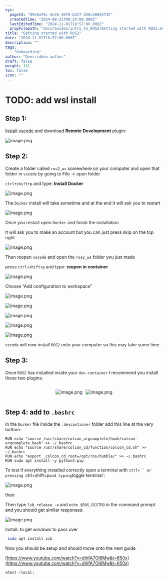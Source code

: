 ```yaml
---
sys:
  pageId: "89e0a78c-4e2b-4070-b327-d28cb0694742"
  createdTime: "2024-08-21T00:24:00.000Z"
  lastEditedTime: "2024-11-01T18:57:00.000Z"
  propFilepath: "docs/Guides/intro_to_ROS2/Getting started with ROS2.md"
title: "Getting started with ROS2"
date: "2024-11-01T18:57:00.000Z"
description: ""
tags:
  - "Onboarding"
author: "Overridden author"
draft: false
weight: 141
toc: false
icon: ""
---
```


# TODO: add wsl install

## Step 1:

[Install vscode](https://code.visualstudio.com/download) and download **Remote Development** plugin:

![image.png](https://prod-files-secure.s3.us-west-2.amazonaws.com/d518164a-d88e-44d1-a4ee-3adb3bd8bce0/efb52993-1881-4a40-b95e-6f020334f022/image.png?X-Amz-Algorithm=AWS4-HMAC-SHA256&X-Amz-Content-Sha256=UNSIGNED-PAYLOAD&X-Amz-Credential=ASIAZI2LB466XC5CWAHR%2F20250218%2Fus-west-2%2Fs3%2Faws4_request&X-Amz-Date=20250218T220715Z&X-Amz-Expires=3600&X-Amz-Security-Token=IQoJb3JpZ2luX2VjEG4aCXVzLXdlc3QtMiJHMEUCIDafPxmUEr1cnyIH%2FnDqG0EfEUkmqD9AtLd%2FFvd4ZkmCAiEAxOJnxxqWNPgEb7BFduYLthjj45tlbZeTCLiBdIOoH3EqiAQIl%2F%2F%2F%2F%2F%2F%2F%2F%2F%2F%2FARAAGgw2Mzc0MjMxODM4MDUiDIrRevrOOwLPVBlHrSrcA8CMVPF2Y9%2ByKo1yU6mSF1Us%2BpsB207Og%2FuRnZYcoqNsNzmgwhBpEfYLAUYjX2o9sS1ny0BAUcKI6Cksvc8gjEtXrgDjazLGpMe9qoyGrT4zrEqR0DI7cN94H%2BSr8OZZVapxL5BAOxuk4XutGp1a9PDCc7iDjHOWlH9WpFMo9tZ%2BsnQ2NNf0Am18tglOBTY9v9wC8FzCyv54oNSiWZvWLdYKb%2BDiFG5VsojeZdA1SLqZo%2F6eVIeqy5MsWzOWHvIFl41pD9SSerLukRZnYfa56tyVdRiCVBOo%2BPGywfII9WHkiusUGvgl2CVHEmAlF3kQIR3IdCvi5t1EQNIaoBdWJRaQMQj4HTlkooPLJhApf%2FmRDOQOsGSM6ya0YlZN4E6EGMoPqc2e1IUE2CRA7%2Bw30UjEYB%2BuSHubzExOuOWISK45c8HGabdZtXjEBlz5x5JT%2FfBBUaQV9EsK8Skdpc8F%2F0Z2lIgcWVbePxqQ7ktRL9J5fwJtWOdzM8iOrrktapCBZwCPnCthaYLDL21GAsLYhZNURKXICc2gQj%2Fd%2B9s6CBMBYAPe4p0KTjaU6IvDcDcNnogQbWy7ZaGL5B0AB0nTrBkLNAEhts5Wb5H%2BuyuD3jojStrCqps7LLEzLVJyMIj3070GOqUBGeU5IdWuVHVWasUeHopPje9qtsG0gFo9W3AwWrAfvguJoOWvPAYDA8AiBfr%2FrC63Zx%2BvMRzqyBRAW2lU%2Bqg%2BN%2FrHmEMT%2Bnf2fn%2FwuxqCQzwZQ1YZRoJL%2FWUJfk%2BTYlJPV%2F8FBurgNvCMH9OisgeZgmKk85pDTNGhOzz2PxHglYxq5SK8KL7rgCeJhbsKa1ny3%2F%2B3wCFVXSmeuBW8VPnEocaodcuH&X-Amz-Signature=ec9c08299b651fa41b15f8d9c2973093226bdb909c398cb6a2501ec8b9f791e8&X-Amz-SignedHeaders=host&x-id=GetObject)

## Step 2:

Create a folder called `ros2_ws` somewhere on your computer and open that folder in `vscode` by going to File → open folder 

`ctrl+shift+p` and type: **Install Docker**

![image.png](https://prod-files-secure.s3.us-west-2.amazonaws.com/d518164a-d88e-44d1-a4ee-3adb3bd8bce0/2269dc0e-1cd5-47ff-bceb-c04ad9b2eab0/image.png?X-Amz-Algorithm=AWS4-HMAC-SHA256&X-Amz-Content-Sha256=UNSIGNED-PAYLOAD&X-Amz-Credential=ASIAZI2LB466XC5CWAHR%2F20250218%2Fus-west-2%2Fs3%2Faws4_request&X-Amz-Date=20250218T220715Z&X-Amz-Expires=3600&X-Amz-Security-Token=IQoJb3JpZ2luX2VjEG4aCXVzLXdlc3QtMiJHMEUCIDafPxmUEr1cnyIH%2FnDqG0EfEUkmqD9AtLd%2FFvd4ZkmCAiEAxOJnxxqWNPgEb7BFduYLthjj45tlbZeTCLiBdIOoH3EqiAQIl%2F%2F%2F%2F%2F%2F%2F%2F%2F%2F%2FARAAGgw2Mzc0MjMxODM4MDUiDIrRevrOOwLPVBlHrSrcA8CMVPF2Y9%2ByKo1yU6mSF1Us%2BpsB207Og%2FuRnZYcoqNsNzmgwhBpEfYLAUYjX2o9sS1ny0BAUcKI6Cksvc8gjEtXrgDjazLGpMe9qoyGrT4zrEqR0DI7cN94H%2BSr8OZZVapxL5BAOxuk4XutGp1a9PDCc7iDjHOWlH9WpFMo9tZ%2BsnQ2NNf0Am18tglOBTY9v9wC8FzCyv54oNSiWZvWLdYKb%2BDiFG5VsojeZdA1SLqZo%2F6eVIeqy5MsWzOWHvIFl41pD9SSerLukRZnYfa56tyVdRiCVBOo%2BPGywfII9WHkiusUGvgl2CVHEmAlF3kQIR3IdCvi5t1EQNIaoBdWJRaQMQj4HTlkooPLJhApf%2FmRDOQOsGSM6ya0YlZN4E6EGMoPqc2e1IUE2CRA7%2Bw30UjEYB%2BuSHubzExOuOWISK45c8HGabdZtXjEBlz5x5JT%2FfBBUaQV9EsK8Skdpc8F%2F0Z2lIgcWVbePxqQ7ktRL9J5fwJtWOdzM8iOrrktapCBZwCPnCthaYLDL21GAsLYhZNURKXICc2gQj%2Fd%2B9s6CBMBYAPe4p0KTjaU6IvDcDcNnogQbWy7ZaGL5B0AB0nTrBkLNAEhts5Wb5H%2BuyuD3jojStrCqps7LLEzLVJyMIj3070GOqUBGeU5IdWuVHVWasUeHopPje9qtsG0gFo9W3AwWrAfvguJoOWvPAYDA8AiBfr%2FrC63Zx%2BvMRzqyBRAW2lU%2Bqg%2BN%2FrHmEMT%2Bnf2fn%2FwuxqCQzwZQ1YZRoJL%2FWUJfk%2BTYlJPV%2F8FBurgNvCMH9OisgeZgmKk85pDTNGhOzz2PxHglYxq5SK8KL7rgCeJhbsKa1ny3%2F%2B3wCFVXSmeuBW8VPnEocaodcuH&X-Amz-Signature=639808f29e571195f622788c8a4090974ef82297e2af878a1af47607cd6efb11&X-Amz-SignedHeaders=host&x-id=GetObject)

The `Docker` install will take sometime and at the end it will ask you to restart

![image.png](https://prod-files-secure.s3.us-west-2.amazonaws.com/d518164a-d88e-44d1-a4ee-3adb3bd8bce0/ed233f78-be33-4b1f-b89c-9c346c0e961e/image.png?X-Amz-Algorithm=AWS4-HMAC-SHA256&X-Amz-Content-Sha256=UNSIGNED-PAYLOAD&X-Amz-Credential=ASIAZI2LB466XC5CWAHR%2F20250218%2Fus-west-2%2Fs3%2Faws4_request&X-Amz-Date=20250218T220715Z&X-Amz-Expires=3600&X-Amz-Security-Token=IQoJb3JpZ2luX2VjEG4aCXVzLXdlc3QtMiJHMEUCIDafPxmUEr1cnyIH%2FnDqG0EfEUkmqD9AtLd%2FFvd4ZkmCAiEAxOJnxxqWNPgEb7BFduYLthjj45tlbZeTCLiBdIOoH3EqiAQIl%2F%2F%2F%2F%2F%2F%2F%2F%2F%2F%2FARAAGgw2Mzc0MjMxODM4MDUiDIrRevrOOwLPVBlHrSrcA8CMVPF2Y9%2ByKo1yU6mSF1Us%2BpsB207Og%2FuRnZYcoqNsNzmgwhBpEfYLAUYjX2o9sS1ny0BAUcKI6Cksvc8gjEtXrgDjazLGpMe9qoyGrT4zrEqR0DI7cN94H%2BSr8OZZVapxL5BAOxuk4XutGp1a9PDCc7iDjHOWlH9WpFMo9tZ%2BsnQ2NNf0Am18tglOBTY9v9wC8FzCyv54oNSiWZvWLdYKb%2BDiFG5VsojeZdA1SLqZo%2F6eVIeqy5MsWzOWHvIFl41pD9SSerLukRZnYfa56tyVdRiCVBOo%2BPGywfII9WHkiusUGvgl2CVHEmAlF3kQIR3IdCvi5t1EQNIaoBdWJRaQMQj4HTlkooPLJhApf%2FmRDOQOsGSM6ya0YlZN4E6EGMoPqc2e1IUE2CRA7%2Bw30UjEYB%2BuSHubzExOuOWISK45c8HGabdZtXjEBlz5x5JT%2FfBBUaQV9EsK8Skdpc8F%2F0Z2lIgcWVbePxqQ7ktRL9J5fwJtWOdzM8iOrrktapCBZwCPnCthaYLDL21GAsLYhZNURKXICc2gQj%2Fd%2B9s6CBMBYAPe4p0KTjaU6IvDcDcNnogQbWy7ZaGL5B0AB0nTrBkLNAEhts5Wb5H%2BuyuD3jojStrCqps7LLEzLVJyMIj3070GOqUBGeU5IdWuVHVWasUeHopPje9qtsG0gFo9W3AwWrAfvguJoOWvPAYDA8AiBfr%2FrC63Zx%2BvMRzqyBRAW2lU%2Bqg%2BN%2FrHmEMT%2Bnf2fn%2FwuxqCQzwZQ1YZRoJL%2FWUJfk%2BTYlJPV%2F8FBurgNvCMH9OisgeZgmKk85pDTNGhOzz2PxHglYxq5SK8KL7rgCeJhbsKa1ny3%2F%2B3wCFVXSmeuBW8VPnEocaodcuH&X-Amz-Signature=e9f27957f830a705a06131e818bb6edd27eb1d2224e9b4e9f9efeb5e520c7cba&X-Amz-SignedHeaders=host&x-id=GetObject)

Once you restart open `Docker` and finish the installation

It will ask you to make an account but you can just press skip on the top right

![image.png](https://prod-files-secure.s3.us-west-2.amazonaws.com/d518164a-d88e-44d1-a4ee-3adb3bd8bce0/21010ad9-1659-4fd9-9f59-9932a09b2a3d/image.png?X-Amz-Algorithm=AWS4-HMAC-SHA256&X-Amz-Content-Sha256=UNSIGNED-PAYLOAD&X-Amz-Credential=ASIAZI2LB466XC5CWAHR%2F20250218%2Fus-west-2%2Fs3%2Faws4_request&X-Amz-Date=20250218T220715Z&X-Amz-Expires=3600&X-Amz-Security-Token=IQoJb3JpZ2luX2VjEG4aCXVzLXdlc3QtMiJHMEUCIDafPxmUEr1cnyIH%2FnDqG0EfEUkmqD9AtLd%2FFvd4ZkmCAiEAxOJnxxqWNPgEb7BFduYLthjj45tlbZeTCLiBdIOoH3EqiAQIl%2F%2F%2F%2F%2F%2F%2F%2F%2F%2F%2FARAAGgw2Mzc0MjMxODM4MDUiDIrRevrOOwLPVBlHrSrcA8CMVPF2Y9%2ByKo1yU6mSF1Us%2BpsB207Og%2FuRnZYcoqNsNzmgwhBpEfYLAUYjX2o9sS1ny0BAUcKI6Cksvc8gjEtXrgDjazLGpMe9qoyGrT4zrEqR0DI7cN94H%2BSr8OZZVapxL5BAOxuk4XutGp1a9PDCc7iDjHOWlH9WpFMo9tZ%2BsnQ2NNf0Am18tglOBTY9v9wC8FzCyv54oNSiWZvWLdYKb%2BDiFG5VsojeZdA1SLqZo%2F6eVIeqy5MsWzOWHvIFl41pD9SSerLukRZnYfa56tyVdRiCVBOo%2BPGywfII9WHkiusUGvgl2CVHEmAlF3kQIR3IdCvi5t1EQNIaoBdWJRaQMQj4HTlkooPLJhApf%2FmRDOQOsGSM6ya0YlZN4E6EGMoPqc2e1IUE2CRA7%2Bw30UjEYB%2BuSHubzExOuOWISK45c8HGabdZtXjEBlz5x5JT%2FfBBUaQV9EsK8Skdpc8F%2F0Z2lIgcWVbePxqQ7ktRL9J5fwJtWOdzM8iOrrktapCBZwCPnCthaYLDL21GAsLYhZNURKXICc2gQj%2Fd%2B9s6CBMBYAPe4p0KTjaU6IvDcDcNnogQbWy7ZaGL5B0AB0nTrBkLNAEhts5Wb5H%2BuyuD3jojStrCqps7LLEzLVJyMIj3070GOqUBGeU5IdWuVHVWasUeHopPje9qtsG0gFo9W3AwWrAfvguJoOWvPAYDA8AiBfr%2FrC63Zx%2BvMRzqyBRAW2lU%2Bqg%2BN%2FrHmEMT%2Bnf2fn%2FwuxqCQzwZQ1YZRoJL%2FWUJfk%2BTYlJPV%2F8FBurgNvCMH9OisgeZgmKk85pDTNGhOzz2PxHglYxq5SK8KL7rgCeJhbsKa1ny3%2F%2B3wCFVXSmeuBW8VPnEocaodcuH&X-Amz-Signature=d276f0ac49a1aed055d48b5884f3c723c696406fda9f46bfca8da23c1f3138f0&X-Amz-SignedHeaders=host&x-id=GetObject)

Then reopen `vscode` and open the `ros2_ws` folder you just made

press `ctrl+shift+p` and type: **reopen in container**

![image.png](https://prod-files-secure.s3.us-west-2.amazonaws.com/d518164a-d88e-44d1-a4ee-3adb3bd8bce0/4e93b8c2-41ad-488c-8095-c74205196118/image.png?X-Amz-Algorithm=AWS4-HMAC-SHA256&X-Amz-Content-Sha256=UNSIGNED-PAYLOAD&X-Amz-Credential=ASIAZI2LB466XC5CWAHR%2F20250218%2Fus-west-2%2Fs3%2Faws4_request&X-Amz-Date=20250218T220715Z&X-Amz-Expires=3600&X-Amz-Security-Token=IQoJb3JpZ2luX2VjEG4aCXVzLXdlc3QtMiJHMEUCIDafPxmUEr1cnyIH%2FnDqG0EfEUkmqD9AtLd%2FFvd4ZkmCAiEAxOJnxxqWNPgEb7BFduYLthjj45tlbZeTCLiBdIOoH3EqiAQIl%2F%2F%2F%2F%2F%2F%2F%2F%2F%2F%2FARAAGgw2Mzc0MjMxODM4MDUiDIrRevrOOwLPVBlHrSrcA8CMVPF2Y9%2ByKo1yU6mSF1Us%2BpsB207Og%2FuRnZYcoqNsNzmgwhBpEfYLAUYjX2o9sS1ny0BAUcKI6Cksvc8gjEtXrgDjazLGpMe9qoyGrT4zrEqR0DI7cN94H%2BSr8OZZVapxL5BAOxuk4XutGp1a9PDCc7iDjHOWlH9WpFMo9tZ%2BsnQ2NNf0Am18tglOBTY9v9wC8FzCyv54oNSiWZvWLdYKb%2BDiFG5VsojeZdA1SLqZo%2F6eVIeqy5MsWzOWHvIFl41pD9SSerLukRZnYfa56tyVdRiCVBOo%2BPGywfII9WHkiusUGvgl2CVHEmAlF3kQIR3IdCvi5t1EQNIaoBdWJRaQMQj4HTlkooPLJhApf%2FmRDOQOsGSM6ya0YlZN4E6EGMoPqc2e1IUE2CRA7%2Bw30UjEYB%2BuSHubzExOuOWISK45c8HGabdZtXjEBlz5x5JT%2FfBBUaQV9EsK8Skdpc8F%2F0Z2lIgcWVbePxqQ7ktRL9J5fwJtWOdzM8iOrrktapCBZwCPnCthaYLDL21GAsLYhZNURKXICc2gQj%2Fd%2B9s6CBMBYAPe4p0KTjaU6IvDcDcNnogQbWy7ZaGL5B0AB0nTrBkLNAEhts5Wb5H%2BuyuD3jojStrCqps7LLEzLVJyMIj3070GOqUBGeU5IdWuVHVWasUeHopPje9qtsG0gFo9W3AwWrAfvguJoOWvPAYDA8AiBfr%2FrC63Zx%2BvMRzqyBRAW2lU%2Bqg%2BN%2FrHmEMT%2Bnf2fn%2FwuxqCQzwZQ1YZRoJL%2FWUJfk%2BTYlJPV%2F8FBurgNvCMH9OisgeZgmKk85pDTNGhOzz2PxHglYxq5SK8KL7rgCeJhbsKa1ny3%2F%2B3wCFVXSmeuBW8VPnEocaodcuH&X-Amz-Signature=c78085151e41ba7d813a7cc3a06330862bb4c9ac21ce15bf0a75cd4c802c1194&X-Amz-SignedHeaders=host&x-id=GetObject)

Choose “Add configuration to workspace”

![image.png](https://prod-files-secure.s3.us-west-2.amazonaws.com/d518164a-d88e-44d1-a4ee-3adb3bd8bce0/9560b282-5060-4989-ba37-97e7b2c22476/image.png?X-Amz-Algorithm=AWS4-HMAC-SHA256&X-Amz-Content-Sha256=UNSIGNED-PAYLOAD&X-Amz-Credential=ASIAZI2LB466XC5CWAHR%2F20250218%2Fus-west-2%2Fs3%2Faws4_request&X-Amz-Date=20250218T220715Z&X-Amz-Expires=3600&X-Amz-Security-Token=IQoJb3JpZ2luX2VjEG4aCXVzLXdlc3QtMiJHMEUCIDafPxmUEr1cnyIH%2FnDqG0EfEUkmqD9AtLd%2FFvd4ZkmCAiEAxOJnxxqWNPgEb7BFduYLthjj45tlbZeTCLiBdIOoH3EqiAQIl%2F%2F%2F%2F%2F%2F%2F%2F%2F%2F%2FARAAGgw2Mzc0MjMxODM4MDUiDIrRevrOOwLPVBlHrSrcA8CMVPF2Y9%2ByKo1yU6mSF1Us%2BpsB207Og%2FuRnZYcoqNsNzmgwhBpEfYLAUYjX2o9sS1ny0BAUcKI6Cksvc8gjEtXrgDjazLGpMe9qoyGrT4zrEqR0DI7cN94H%2BSr8OZZVapxL5BAOxuk4XutGp1a9PDCc7iDjHOWlH9WpFMo9tZ%2BsnQ2NNf0Am18tglOBTY9v9wC8FzCyv54oNSiWZvWLdYKb%2BDiFG5VsojeZdA1SLqZo%2F6eVIeqy5MsWzOWHvIFl41pD9SSerLukRZnYfa56tyVdRiCVBOo%2BPGywfII9WHkiusUGvgl2CVHEmAlF3kQIR3IdCvi5t1EQNIaoBdWJRaQMQj4HTlkooPLJhApf%2FmRDOQOsGSM6ya0YlZN4E6EGMoPqc2e1IUE2CRA7%2Bw30UjEYB%2BuSHubzExOuOWISK45c8HGabdZtXjEBlz5x5JT%2FfBBUaQV9EsK8Skdpc8F%2F0Z2lIgcWVbePxqQ7ktRL9J5fwJtWOdzM8iOrrktapCBZwCPnCthaYLDL21GAsLYhZNURKXICc2gQj%2Fd%2B9s6CBMBYAPe4p0KTjaU6IvDcDcNnogQbWy7ZaGL5B0AB0nTrBkLNAEhts5Wb5H%2BuyuD3jojStrCqps7LLEzLVJyMIj3070GOqUBGeU5IdWuVHVWasUeHopPje9qtsG0gFo9W3AwWrAfvguJoOWvPAYDA8AiBfr%2FrC63Zx%2BvMRzqyBRAW2lU%2Bqg%2BN%2FrHmEMT%2Bnf2fn%2FwuxqCQzwZQ1YZRoJL%2FWUJfk%2BTYlJPV%2F8FBurgNvCMH9OisgeZgmKk85pDTNGhOzz2PxHglYxq5SK8KL7rgCeJhbsKa1ny3%2F%2B3wCFVXSmeuBW8VPnEocaodcuH&X-Amz-Signature=be27984dc6da9b9755a4a6abe4e23b7c48a7fbad81953466742db7c5195928a3&X-Amz-SignedHeaders=host&x-id=GetObject)

![image.png](https://prod-files-secure.s3.us-west-2.amazonaws.com/d518164a-d88e-44d1-a4ee-3adb3bd8bce0/2ee63f81-886b-48e8-a553-dc6e5eac99e4/image.png?X-Amz-Algorithm=AWS4-HMAC-SHA256&X-Amz-Content-Sha256=UNSIGNED-PAYLOAD&X-Amz-Credential=ASIAZI2LB466XC5CWAHR%2F20250218%2Fus-west-2%2Fs3%2Faws4_request&X-Amz-Date=20250218T220715Z&X-Amz-Expires=3600&X-Amz-Security-Token=IQoJb3JpZ2luX2VjEG4aCXVzLXdlc3QtMiJHMEUCIDafPxmUEr1cnyIH%2FnDqG0EfEUkmqD9AtLd%2FFvd4ZkmCAiEAxOJnxxqWNPgEb7BFduYLthjj45tlbZeTCLiBdIOoH3EqiAQIl%2F%2F%2F%2F%2F%2F%2F%2F%2F%2F%2FARAAGgw2Mzc0MjMxODM4MDUiDIrRevrOOwLPVBlHrSrcA8CMVPF2Y9%2ByKo1yU6mSF1Us%2BpsB207Og%2FuRnZYcoqNsNzmgwhBpEfYLAUYjX2o9sS1ny0BAUcKI6Cksvc8gjEtXrgDjazLGpMe9qoyGrT4zrEqR0DI7cN94H%2BSr8OZZVapxL5BAOxuk4XutGp1a9PDCc7iDjHOWlH9WpFMo9tZ%2BsnQ2NNf0Am18tglOBTY9v9wC8FzCyv54oNSiWZvWLdYKb%2BDiFG5VsojeZdA1SLqZo%2F6eVIeqy5MsWzOWHvIFl41pD9SSerLukRZnYfa56tyVdRiCVBOo%2BPGywfII9WHkiusUGvgl2CVHEmAlF3kQIR3IdCvi5t1EQNIaoBdWJRaQMQj4HTlkooPLJhApf%2FmRDOQOsGSM6ya0YlZN4E6EGMoPqc2e1IUE2CRA7%2Bw30UjEYB%2BuSHubzExOuOWISK45c8HGabdZtXjEBlz5x5JT%2FfBBUaQV9EsK8Skdpc8F%2F0Z2lIgcWVbePxqQ7ktRL9J5fwJtWOdzM8iOrrktapCBZwCPnCthaYLDL21GAsLYhZNURKXICc2gQj%2Fd%2B9s6CBMBYAPe4p0KTjaU6IvDcDcNnogQbWy7ZaGL5B0AB0nTrBkLNAEhts5Wb5H%2BuyuD3jojStrCqps7LLEzLVJyMIj3070GOqUBGeU5IdWuVHVWasUeHopPje9qtsG0gFo9W3AwWrAfvguJoOWvPAYDA8AiBfr%2FrC63Zx%2BvMRzqyBRAW2lU%2Bqg%2BN%2FrHmEMT%2Bnf2fn%2FwuxqCQzwZQ1YZRoJL%2FWUJfk%2BTYlJPV%2F8FBurgNvCMH9OisgeZgmKk85pDTNGhOzz2PxHglYxq5SK8KL7rgCeJhbsKa1ny3%2F%2B3wCFVXSmeuBW8VPnEocaodcuH&X-Amz-Signature=bc9c72db0ce570b23a06b291983964d3c27928bb4b90ac3669f8919993cb241d&X-Amz-SignedHeaders=host&x-id=GetObject)

![image.png](https://prod-files-secure.s3.us-west-2.amazonaws.com/d518164a-d88e-44d1-a4ee-3adb3bd8bce0/ae1580b2-b048-407e-aed9-b584224a7a04/image.png?X-Amz-Algorithm=AWS4-HMAC-SHA256&X-Amz-Content-Sha256=UNSIGNED-PAYLOAD&X-Amz-Credential=ASIAZI2LB466XC5CWAHR%2F20250218%2Fus-west-2%2Fs3%2Faws4_request&X-Amz-Date=20250218T220715Z&X-Amz-Expires=3600&X-Amz-Security-Token=IQoJb3JpZ2luX2VjEG4aCXVzLXdlc3QtMiJHMEUCIDafPxmUEr1cnyIH%2FnDqG0EfEUkmqD9AtLd%2FFvd4ZkmCAiEAxOJnxxqWNPgEb7BFduYLthjj45tlbZeTCLiBdIOoH3EqiAQIl%2F%2F%2F%2F%2F%2F%2F%2F%2F%2F%2FARAAGgw2Mzc0MjMxODM4MDUiDIrRevrOOwLPVBlHrSrcA8CMVPF2Y9%2ByKo1yU6mSF1Us%2BpsB207Og%2FuRnZYcoqNsNzmgwhBpEfYLAUYjX2o9sS1ny0BAUcKI6Cksvc8gjEtXrgDjazLGpMe9qoyGrT4zrEqR0DI7cN94H%2BSr8OZZVapxL5BAOxuk4XutGp1a9PDCc7iDjHOWlH9WpFMo9tZ%2BsnQ2NNf0Am18tglOBTY9v9wC8FzCyv54oNSiWZvWLdYKb%2BDiFG5VsojeZdA1SLqZo%2F6eVIeqy5MsWzOWHvIFl41pD9SSerLukRZnYfa56tyVdRiCVBOo%2BPGywfII9WHkiusUGvgl2CVHEmAlF3kQIR3IdCvi5t1EQNIaoBdWJRaQMQj4HTlkooPLJhApf%2FmRDOQOsGSM6ya0YlZN4E6EGMoPqc2e1IUE2CRA7%2Bw30UjEYB%2BuSHubzExOuOWISK45c8HGabdZtXjEBlz5x5JT%2FfBBUaQV9EsK8Skdpc8F%2F0Z2lIgcWVbePxqQ7ktRL9J5fwJtWOdzM8iOrrktapCBZwCPnCthaYLDL21GAsLYhZNURKXICc2gQj%2Fd%2B9s6CBMBYAPe4p0KTjaU6IvDcDcNnogQbWy7ZaGL5B0AB0nTrBkLNAEhts5Wb5H%2BuyuD3jojStrCqps7LLEzLVJyMIj3070GOqUBGeU5IdWuVHVWasUeHopPje9qtsG0gFo9W3AwWrAfvguJoOWvPAYDA8AiBfr%2FrC63Zx%2BvMRzqyBRAW2lU%2Bqg%2BN%2FrHmEMT%2Bnf2fn%2FwuxqCQzwZQ1YZRoJL%2FWUJfk%2BTYlJPV%2F8FBurgNvCMH9OisgeZgmKk85pDTNGhOzz2PxHglYxq5SK8KL7rgCeJhbsKa1ny3%2F%2B3wCFVXSmeuBW8VPnEocaodcuH&X-Amz-Signature=61db468b4b730db0e11a0439d668cebc1e4a958c4399f83e45a9a0fafecdcf5b&X-Amz-SignedHeaders=host&x-id=GetObject)

![image.png](https://prod-files-secure.s3.us-west-2.amazonaws.com/d518164a-d88e-44d1-a4ee-3adb3bd8bce0/53255b28-f75e-430f-b9e3-c0ac8577e42b/image.png?X-Amz-Algorithm=AWS4-HMAC-SHA256&X-Amz-Content-Sha256=UNSIGNED-PAYLOAD&X-Amz-Credential=ASIAZI2LB466XC5CWAHR%2F20250218%2Fus-west-2%2Fs3%2Faws4_request&X-Amz-Date=20250218T220715Z&X-Amz-Expires=3600&X-Amz-Security-Token=IQoJb3JpZ2luX2VjEG4aCXVzLXdlc3QtMiJHMEUCIDafPxmUEr1cnyIH%2FnDqG0EfEUkmqD9AtLd%2FFvd4ZkmCAiEAxOJnxxqWNPgEb7BFduYLthjj45tlbZeTCLiBdIOoH3EqiAQIl%2F%2F%2F%2F%2F%2F%2F%2F%2F%2F%2FARAAGgw2Mzc0MjMxODM4MDUiDIrRevrOOwLPVBlHrSrcA8CMVPF2Y9%2ByKo1yU6mSF1Us%2BpsB207Og%2FuRnZYcoqNsNzmgwhBpEfYLAUYjX2o9sS1ny0BAUcKI6Cksvc8gjEtXrgDjazLGpMe9qoyGrT4zrEqR0DI7cN94H%2BSr8OZZVapxL5BAOxuk4XutGp1a9PDCc7iDjHOWlH9WpFMo9tZ%2BsnQ2NNf0Am18tglOBTY9v9wC8FzCyv54oNSiWZvWLdYKb%2BDiFG5VsojeZdA1SLqZo%2F6eVIeqy5MsWzOWHvIFl41pD9SSerLukRZnYfa56tyVdRiCVBOo%2BPGywfII9WHkiusUGvgl2CVHEmAlF3kQIR3IdCvi5t1EQNIaoBdWJRaQMQj4HTlkooPLJhApf%2FmRDOQOsGSM6ya0YlZN4E6EGMoPqc2e1IUE2CRA7%2Bw30UjEYB%2BuSHubzExOuOWISK45c8HGabdZtXjEBlz5x5JT%2FfBBUaQV9EsK8Skdpc8F%2F0Z2lIgcWVbePxqQ7ktRL9J5fwJtWOdzM8iOrrktapCBZwCPnCthaYLDL21GAsLYhZNURKXICc2gQj%2Fd%2B9s6CBMBYAPe4p0KTjaU6IvDcDcNnogQbWy7ZaGL5B0AB0nTrBkLNAEhts5Wb5H%2BuyuD3jojStrCqps7LLEzLVJyMIj3070GOqUBGeU5IdWuVHVWasUeHopPje9qtsG0gFo9W3AwWrAfvguJoOWvPAYDA8AiBfr%2FrC63Zx%2BvMRzqyBRAW2lU%2Bqg%2BN%2FrHmEMT%2Bnf2fn%2FwuxqCQzwZQ1YZRoJL%2FWUJfk%2BTYlJPV%2F8FBurgNvCMH9OisgeZgmKk85pDTNGhOzz2PxHglYxq5SK8KL7rgCeJhbsKa1ny3%2F%2B3wCFVXSmeuBW8VPnEocaodcuH&X-Amz-Signature=0b915f0284e34b1506046146a3502477939968bfd7f765e66b0b64c3ea00e215&X-Amz-SignedHeaders=host&x-id=GetObject)

![image.png](https://prod-files-secure.s3.us-west-2.amazonaws.com/d518164a-d88e-44d1-a4ee-3adb3bd8bce0/7c562767-5af9-4ffb-97d1-327bcdf4ee00/image.png?X-Amz-Algorithm=AWS4-HMAC-SHA256&X-Amz-Content-Sha256=UNSIGNED-PAYLOAD&X-Amz-Credential=ASIAZI2LB466XC5CWAHR%2F20250218%2Fus-west-2%2Fs3%2Faws4_request&X-Amz-Date=20250218T220715Z&X-Amz-Expires=3600&X-Amz-Security-Token=IQoJb3JpZ2luX2VjEG4aCXVzLXdlc3QtMiJHMEUCIDafPxmUEr1cnyIH%2FnDqG0EfEUkmqD9AtLd%2FFvd4ZkmCAiEAxOJnxxqWNPgEb7BFduYLthjj45tlbZeTCLiBdIOoH3EqiAQIl%2F%2F%2F%2F%2F%2F%2F%2F%2F%2F%2FARAAGgw2Mzc0MjMxODM4MDUiDIrRevrOOwLPVBlHrSrcA8CMVPF2Y9%2ByKo1yU6mSF1Us%2BpsB207Og%2FuRnZYcoqNsNzmgwhBpEfYLAUYjX2o9sS1ny0BAUcKI6Cksvc8gjEtXrgDjazLGpMe9qoyGrT4zrEqR0DI7cN94H%2BSr8OZZVapxL5BAOxuk4XutGp1a9PDCc7iDjHOWlH9WpFMo9tZ%2BsnQ2NNf0Am18tglOBTY9v9wC8FzCyv54oNSiWZvWLdYKb%2BDiFG5VsojeZdA1SLqZo%2F6eVIeqy5MsWzOWHvIFl41pD9SSerLukRZnYfa56tyVdRiCVBOo%2BPGywfII9WHkiusUGvgl2CVHEmAlF3kQIR3IdCvi5t1EQNIaoBdWJRaQMQj4HTlkooPLJhApf%2FmRDOQOsGSM6ya0YlZN4E6EGMoPqc2e1IUE2CRA7%2Bw30UjEYB%2BuSHubzExOuOWISK45c8HGabdZtXjEBlz5x5JT%2FfBBUaQV9EsK8Skdpc8F%2F0Z2lIgcWVbePxqQ7ktRL9J5fwJtWOdzM8iOrrktapCBZwCPnCthaYLDL21GAsLYhZNURKXICc2gQj%2Fd%2B9s6CBMBYAPe4p0KTjaU6IvDcDcNnogQbWy7ZaGL5B0AB0nTrBkLNAEhts5Wb5H%2BuyuD3jojStrCqps7LLEzLVJyMIj3070GOqUBGeU5IdWuVHVWasUeHopPje9qtsG0gFo9W3AwWrAfvguJoOWvPAYDA8AiBfr%2FrC63Zx%2BvMRzqyBRAW2lU%2Bqg%2BN%2FrHmEMT%2Bnf2fn%2FwuxqCQzwZQ1YZRoJL%2FWUJfk%2BTYlJPV%2F8FBurgNvCMH9OisgeZgmKk85pDTNGhOzz2PxHglYxq5SK8KL7rgCeJhbsKa1ny3%2F%2B3wCFVXSmeuBW8VPnEocaodcuH&X-Amz-Signature=bc247bfab133a87c648bd1cd1750cab319ef909cc84323903dad7a8384754e76&X-Amz-SignedHeaders=host&x-id=GetObject)

`vscode` will now install `ROS2` onto your computer so this may take some time.

## Step 3:

Once `ROS2` has installed inside your `dev-container` I recommend you install these two plugins:

<div style="display: flex;flex-direction: row; column-gap:10px; max-width: 630px;justify-content: center;">
<div>

![image.png](https://prod-files-secure.s3.us-west-2.amazonaws.com/d518164a-d88e-44d1-a4ee-3adb3bd8bce0/3fc3d550-5a54-4ba1-ba6b-faa01cdb7369/image.png?X-Amz-Algorithm=AWS4-HMAC-SHA256&X-Amz-Content-Sha256=UNSIGNED-PAYLOAD&X-Amz-Credential=ASIAZI2LB466UYD7U5DJ%2F20250218%2Fus-west-2%2Fs3%2Faws4_request&X-Amz-Date=20250218T220717Z&X-Amz-Expires=3600&X-Amz-Security-Token=IQoJb3JpZ2luX2VjEG4aCXVzLXdlc3QtMiJHMEUCIQDAUT5adwUd7vxvasANCz2I0pJgVQ47jHytsxGsRbacZAIgTrhddDzh3%2FGmPvdOkwybZY0eujtLM8Jh2dCsBgSj2MMqiAQIl%2F%2F%2F%2F%2F%2F%2F%2F%2F%2F%2FARAAGgw2Mzc0MjMxODM4MDUiDK0sMvBScC6nqPxmJyrcA84B%2B3ZspXBdl%2FYHytoXI6HyNP8GVYD%2B%2BXlMxOC4tHLY6mFzWWNsW5FPfUpf%2B%2FFzn0KhaH7Kexgy8wIrRxjCIxOzyPTWYQXWlzYOYh0o61qLRlZo1mBOIW8a0D6rJ23YVWPpOUY4gdXePPIMOgjag6lfy0dD%2FUXLU8dbI353XzCoy0kGzqOfpmmYo8xsDzwWVSKEdVjGofrtTaQ4JhUzAREusWGZu20Ty8Nau13VCILaylIFHT2XTnShGzlxg%2FMbLvWVtqynp6H1LqYq%2BVVuDTpESSlMdhWeNdOlAQMrNlm2Vw943P2JwjOfOWVkCFAku0gaStS6InkDnQ8Qx0pgoCiuostkzXU92exa4tMke%2BFw4FEfTob%2FWo0MKuLwrJjrc05eiV3PIYjR9ZKmrKCmHdYWmRl0UrG3vizNXxZuXK1hFIttEZ3xgtUrQULCTf1VE9%2Fs5NmTGDVEYPpCoeEINA7pElEWNq4VdaTJ%2BfdpZI1t3peWd19NoE8d5g1PfQOxODvqYxQCe6zhje%2BMZNL7xCInholqUhdlpc9X%2FtWjywoDlBPswxvBP6i7wNgytPvy2fyAspFi12e9KnDDqr9BrnoaOZqYlL2tfmtDUnQEtgBgjEtDH8AbmUnyQSMVMM%2F2070GOqUB3wT6bwDREVKSH%2FTF9934%2FvgTyexIluPS50VlZQqDi%2BxXPcILk1ExhH%2F0xpwkh16EtmGYHPQGD%2BdEsSCM%2F48KCXGr%2F%2FGiwQYZQRTwQvvLLp3kGKgIKPX%2BeKSO4b4c789ckCXjTNZtEHix9sfyUaHwDX5DcIAidsrocl%2F1NMKc0W%2Bip9K2WcLJOvSG059bI7y9ia47giHtJ06%2BOoPRy2eb5uV%2BFyp%2B&X-Amz-Signature=26906f5a5823ca2f7396023e89189a427c7764c33b7f9ad407edd43dec272bc6&X-Amz-SignedHeaders=host&x-id=GetObject)

</div>
<div>

![image.png](https://prod-files-secure.s3.us-west-2.amazonaws.com/d518164a-d88e-44d1-a4ee-3adb3bd8bce0/d994cc66-13c2-4093-a5a3-f84cf4601a82/image.png?X-Amz-Algorithm=AWS4-HMAC-SHA256&X-Amz-Content-Sha256=UNSIGNED-PAYLOAD&X-Amz-Credential=ASIAZI2LB466USRRQORO%2F20250218%2Fus-west-2%2Fs3%2Faws4_request&X-Amz-Date=20250218T220717Z&X-Amz-Expires=3600&X-Amz-Security-Token=IQoJb3JpZ2luX2VjEG4aCXVzLXdlc3QtMiJHMEUCIGl%2B9zWJSUMFjBbpta5vn1l7q2UI%2FhInjIdgY4go6N3qAiEA%2BERow8UBCZIjqY9ToBl7xW1Wnwtf516vE5xlTTc6f50qiAQIl%2F%2F%2F%2F%2F%2F%2F%2F%2F%2F%2FARAAGgw2Mzc0MjMxODM4MDUiDMFfB78qO7GVTXqFwCrcA6BO4GkNUa7jNTyRZGfZSZGmUdpY%2B82VrpRVp%2BI0vOIOBrowYZTyoKA4oNLq7inUlCIAZgFGs6tvpuW2i2utYzB4Rod2ECPPmzcbyRC%2FDuRnDrod3QYMmW24SdB4XKpgAyDAnLC1BCtWXaT7NxduXEXS8Za2JBJpWcp2RgfNbtwkYrMCQYnE44fKPwvOMCqqMe5Vr59d78oQlFZD6ZJehbZz%2FGlvYbxz6hHYzWyiQqaKb%2FsrqKBoPoKWKzNayUy8m74M4FUIzAfbewjZJA8oOPGEZD3cWzLUkRjTHTy4NywCIZHQhmVPELqzmHRSVwJXMLlk9%2B8ba1EkhB2OIsKPl%2BTvGSTdMPlloQvCj16ITX%2FrrTvtqoIn4inbCclsuCbysSzGe%2F2BkAi%2F73qwbtrH7VPBDGhOzMvPad9eCAOikznooFLezw5sKjFEeFaYlldNj%2Fez9cxID3pN2LR12%2B6jEyZrMSgk6g1rdnSeRwpf49T1xkP4qITsRBFuwmy139vWiXhIfJcL%2F6TDNLV2pVVUps08Y3M8qRulVrdT6YNGkGomxYKP6ME%2FvTH5sDEOyGpZhku3h0wZdMgu8xR%2BaBK%2Bekym73chRRaUaqwW1E5N%2Bzl19974FRf3wWgM5gCbMIX3070GOqUBchs8kwF%2BrlfnDkZfS5Pu0tSzbv01K%2F5l7tH8GmTN8vfvA36bB1ZfuV1xHohE%2BJqAi7pYbZ7tUr3LCGJ1bi8uI4RsrULm5VYUGFdN8LBPcwIxSAOXBBeDm%2BCNjqKZfqthNmE48jK%2BS9BV1d69XvkXNC72PCZ9Lo1P95F5Xp0M22Z99RVFHe10gF4Lu8lu%2Fc0ecKfyVWXdJA96EIICmjAfyELAB%2BtU&X-Amz-Signature=491544a81655bb20ad75355604a1e18a7171327c491b818371b03d84b00b4ad0&X-Amz-SignedHeaders=host&x-id=GetObject)

</div>
</div>

## Step 4: add to `.bashrc`

In the `Docker` file inside the `.devcontainer` folder add this line at the very bottom: 

```docker
RUN echo "source /usr/share/colcon_argcomplete/hook/colcon-argcomplete.bash" >> ~/.bashrc
RUN echo "source /usr/share/colcon_cd/function/colcon_cd.sh" >> ~/.bashrc
RUN echo "export _colcon_cd_root=/opt/ros/humble/" >> ~/.bashrc
RUN sudo apt install -y python3-pip 
```

To test if everything installed correctly open a terminal with `ctrl+`` or pressing `ctrl+shift+p` and typing `toggle terminal`:

![image.png](https://prod-files-secure.s3.us-west-2.amazonaws.com/d518164a-d88e-44d1-a4ee-3adb3bd8bce0/6a4943d8-b04e-4c02-9a58-775f3384d1a5/image.png?X-Amz-Algorithm=AWS4-HMAC-SHA256&X-Amz-Content-Sha256=UNSIGNED-PAYLOAD&X-Amz-Credential=ASIAZI2LB466XC5CWAHR%2F20250218%2Fus-west-2%2Fs3%2Faws4_request&X-Amz-Date=20250218T220715Z&X-Amz-Expires=3600&X-Amz-Security-Token=IQoJb3JpZ2luX2VjEG4aCXVzLXdlc3QtMiJHMEUCIDafPxmUEr1cnyIH%2FnDqG0EfEUkmqD9AtLd%2FFvd4ZkmCAiEAxOJnxxqWNPgEb7BFduYLthjj45tlbZeTCLiBdIOoH3EqiAQIl%2F%2F%2F%2F%2F%2F%2F%2F%2F%2F%2FARAAGgw2Mzc0MjMxODM4MDUiDIrRevrOOwLPVBlHrSrcA8CMVPF2Y9%2ByKo1yU6mSF1Us%2BpsB207Og%2FuRnZYcoqNsNzmgwhBpEfYLAUYjX2o9sS1ny0BAUcKI6Cksvc8gjEtXrgDjazLGpMe9qoyGrT4zrEqR0DI7cN94H%2BSr8OZZVapxL5BAOxuk4XutGp1a9PDCc7iDjHOWlH9WpFMo9tZ%2BsnQ2NNf0Am18tglOBTY9v9wC8FzCyv54oNSiWZvWLdYKb%2BDiFG5VsojeZdA1SLqZo%2F6eVIeqy5MsWzOWHvIFl41pD9SSerLukRZnYfa56tyVdRiCVBOo%2BPGywfII9WHkiusUGvgl2CVHEmAlF3kQIR3IdCvi5t1EQNIaoBdWJRaQMQj4HTlkooPLJhApf%2FmRDOQOsGSM6ya0YlZN4E6EGMoPqc2e1IUE2CRA7%2Bw30UjEYB%2BuSHubzExOuOWISK45c8HGabdZtXjEBlz5x5JT%2FfBBUaQV9EsK8Skdpc8F%2F0Z2lIgcWVbePxqQ7ktRL9J5fwJtWOdzM8iOrrktapCBZwCPnCthaYLDL21GAsLYhZNURKXICc2gQj%2Fd%2B9s6CBMBYAPe4p0KTjaU6IvDcDcNnogQbWy7ZaGL5B0AB0nTrBkLNAEhts5Wb5H%2BuyuD3jojStrCqps7LLEzLVJyMIj3070GOqUBGeU5IdWuVHVWasUeHopPje9qtsG0gFo9W3AwWrAfvguJoOWvPAYDA8AiBfr%2FrC63Zx%2BvMRzqyBRAW2lU%2Bqg%2BN%2FrHmEMT%2Bnf2fn%2FwuxqCQzwZQ1YZRoJL%2FWUJfk%2BTYlJPV%2F8FBurgNvCMH9OisgeZgmKk85pDTNGhOzz2PxHglYxq5SK8KL7rgCeJhbsKa1ny3%2F%2B3wCFVXSmeuBW8VPnEocaodcuH&X-Amz-Signature=52762264d7722bfbb9873c51f21a35ccd712444cf16261aa02bc71fd2bdd27ec&X-Amz-SignedHeaders=host&x-id=GetObject)

then 

Then type `lsb_release -a` and `echo $ROS_DISTRO` in the command prompt and you should get similar responses:

![image.png](https://prod-files-secure.s3.us-west-2.amazonaws.com/d518164a-d88e-44d1-a4ee-3adb3bd8bce0/3e635dec-a805-4e85-8b9e-d000e5b71a4e/image.png?X-Amz-Algorithm=AWS4-HMAC-SHA256&X-Amz-Content-Sha256=UNSIGNED-PAYLOAD&X-Amz-Credential=ASIAZI2LB466XC5CWAHR%2F20250218%2Fus-west-2%2Fs3%2Faws4_request&X-Amz-Date=20250218T220715Z&X-Amz-Expires=3600&X-Amz-Security-Token=IQoJb3JpZ2luX2VjEG4aCXVzLXdlc3QtMiJHMEUCIDafPxmUEr1cnyIH%2FnDqG0EfEUkmqD9AtLd%2FFvd4ZkmCAiEAxOJnxxqWNPgEb7BFduYLthjj45tlbZeTCLiBdIOoH3EqiAQIl%2F%2F%2F%2F%2F%2F%2F%2F%2F%2F%2FARAAGgw2Mzc0MjMxODM4MDUiDIrRevrOOwLPVBlHrSrcA8CMVPF2Y9%2ByKo1yU6mSF1Us%2BpsB207Og%2FuRnZYcoqNsNzmgwhBpEfYLAUYjX2o9sS1ny0BAUcKI6Cksvc8gjEtXrgDjazLGpMe9qoyGrT4zrEqR0DI7cN94H%2BSr8OZZVapxL5BAOxuk4XutGp1a9PDCc7iDjHOWlH9WpFMo9tZ%2BsnQ2NNf0Am18tglOBTY9v9wC8FzCyv54oNSiWZvWLdYKb%2BDiFG5VsojeZdA1SLqZo%2F6eVIeqy5MsWzOWHvIFl41pD9SSerLukRZnYfa56tyVdRiCVBOo%2BPGywfII9WHkiusUGvgl2CVHEmAlF3kQIR3IdCvi5t1EQNIaoBdWJRaQMQj4HTlkooPLJhApf%2FmRDOQOsGSM6ya0YlZN4E6EGMoPqc2e1IUE2CRA7%2Bw30UjEYB%2BuSHubzExOuOWISK45c8HGabdZtXjEBlz5x5JT%2FfBBUaQV9EsK8Skdpc8F%2F0Z2lIgcWVbePxqQ7ktRL9J5fwJtWOdzM8iOrrktapCBZwCPnCthaYLDL21GAsLYhZNURKXICc2gQj%2Fd%2B9s6CBMBYAPe4p0KTjaU6IvDcDcNnogQbWy7ZaGL5B0AB0nTrBkLNAEhts5Wb5H%2BuyuD3jojStrCqps7LLEzLVJyMIj3070GOqUBGeU5IdWuVHVWasUeHopPje9qtsG0gFo9W3AwWrAfvguJoOWvPAYDA8AiBfr%2FrC63Zx%2BvMRzqyBRAW2lU%2Bqg%2BN%2FrHmEMT%2Bnf2fn%2FwuxqCQzwZQ1YZRoJL%2FWUJfk%2BTYlJPV%2F8FBurgNvCMH9OisgeZgmKk85pDTNGhOzz2PxHglYxq5SK8KL7rgCeJhbsKa1ny3%2F%2B3wCFVXSmeuBW8VPnEocaodcuH&X-Amz-Signature=f45d48f3801032257ffc8fad956af648128145e01f7d59fef5d0eb029009bd13&X-Amz-SignedHeaders=host&x-id=GetObject)

Install:  to get windows to pass over

```bash
 sudo apt install xcb
```

Now you should be setup and should move onto the next guide 

[https://www.youtube.com/watch?v=dihfA7Ol6Mw&t=650s](https://www.youtube.com/watch?v=dihfA7Ol6Mw&t=650s)

```python
xhost +local:
```
